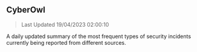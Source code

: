 ## CyberOwl 
> Last Updated 19/04/2023 02:00:10 


A daily updated summary of the most frequent types of security incidents currently being reported from different sources.

